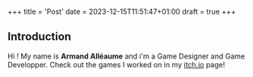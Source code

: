 +++
title = 'Post'
date = 2023-12-15T11:51:47+01:00
draft = true
+++


## Introduction

Hi ! My name is **Armand Alléaume** and i'm a Game Designer and Game Developper. 
Check out the games I worked on in my [itch.io](https://gorglomux.itch.io) page!